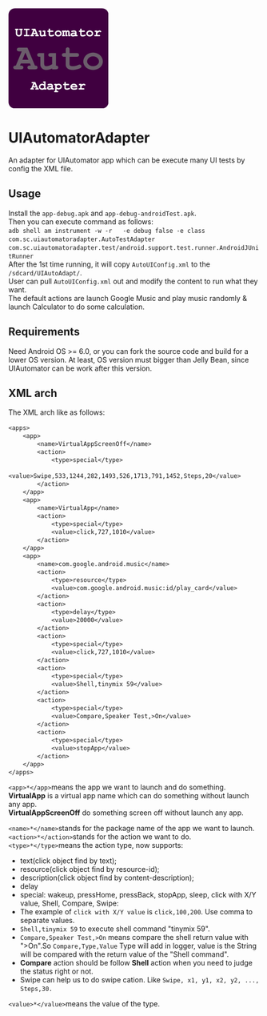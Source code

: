 <img width="200" height="200" src="icon.png">

# UIAutomatorAdapter
An adapter for UIAutomator app which can be execute many UI tests by config the XML file.

## Usage
Install the ```app-debug.apk``` and ```app-debug-androidTest.apk```.  
Then you can execute command as follows:  
```adb shell am instrument -w -r   -e debug false -e class com.sc.uiautomatoradapter.AutoTestAdapter com.sc.uiautomatoradapter.test/android.support.test.runner.AndroidJUnitRunner```  
After the 1st time running, it will copy ```AutoUIConfig.xml``` to the ```/sdcard/UIAutoAdapt/```.  
User can pull ```AutoUIConfig.xml``` out and modify the content to run what they want.  
The default actions are launch Google Music and play music randomly & launch Calculator to do some calculation.  

## Requirements
Need Android OS >= 6.0, or you can fork the source code and build for a lower OS version.
At least, OS version must bigger than Jelly Bean, since UIAutomator can be work after this version.

## XML arch
The XML arch like as follows:  
```
<apps>
	<app>
		<name>VirtualAppScreenOff</name>
		<action>
			<type>special</type>
			<value>Swipe,533,1244,282,1493,526,1713,791,1452,Steps,20</value>
		</action>
	</app>
	<app>
		<name>VirtualApp</name>
		<action>
			<type>special</type>
			<value>click,727,1010</value>
		</action>
	</app>
	<app>
		<name>com.google.android.music</name>
		<action>
			<type>resource</type>
			<value>com.google.android.music:id/play_card</value>
		</action>
		<action>
			<type>delay</type>
			<value>20000</value>
		</action>
		<action>
			<type>special</type>
			<value>click,727,1010</value>
		</action>
		<action>
			<type>special</type>
			<value>Shell,tinymix 59</value>
		</action>
		<action>
			<type>special</type>
			<value>Compare,Speaker Test,>On</value>
		</action>
		<action>
			<type>special</type>
			<value>stopApp</value>
		</action>
	</app>
</apps>
```  
```<app>*</app>```means the app we want to launch and do something.  
**VirtualApp** is a virtual app name which can do something without launch any app.  
**VirtualAppScreenOff** do something screen off without launch any app.

```<name>*</name>```stands for the package name of the app we want to launch.  
```<action>*</action>```stands for the action we want to do.  
```<type>*</type>```means the action type, now supports:
* text(click object find by text);
* resource(click object find by resource-id);
* description(click object find by content-description);
* delay
* special: wakeup, pressHome, pressBack, stopApp, sleep, click with X/Y value,  Shell, Compare, Swipe:  
* The example of ```click with X/Y value``` is ```click,100,200```. Use comma to separate values.  
* ```Shell,tinymix 59``` to execute shell command "tinymix 59".  
* ```Compare,Speaker Test,>On``` means compare the shell return value with ">On".So ```Compare,Type,Value``` Type will add in logger, value is the String will be compared with the return value of the "Shell command".  
* **Compare** action should be follow **Shell** action when you need to judge the status right or not.   
* Swipe can help us to do swipe cation. Like ```Swipe, x1, y1, x2, y2, ..., Steps,30.```   

```<value>*</value>```means the value of the type.


